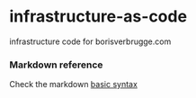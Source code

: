# infrastructure-as-code
infrastructure code for borisverbrugge.com

### Markdown reference

Check the markdown [basic syntax](https://www.markdownguide.org/basic-syntax/)
